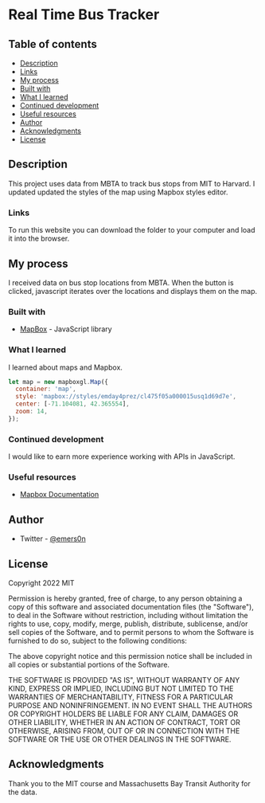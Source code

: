 # Real Time Bus Tracker


## Table of contents

  - [Description](#description)
  - [Links](#links)
  - [My process](#my-process)
  - [Built with](#built-with)
  - [What I learned](#what-i-learned)
  - [Continued development](#continued-development)
  - [Useful resources](#useful-resources)
  - [Author](#author)
  - [Acknowledgments](#acknowledgments)
  - [License](#license)
 

## Description

This project uses data from MBTA to track bus stops from MIT to Harvard.
I updated updated the styles of the map using Mapbox styles editor.


### Links
To run this website you can download the folder to your computer and load it into the browser. 

## My process

I received data on bus stop locations from MBTA. When the button is clicked, javascript iterates over the locations and displays them on the map.

### Built with

- [MapBox](mapbox.com) - JavaScript library


### What I learned

I learned about maps and Mapbox.


```js
let map = new mapboxgl.Map({
  container: 'map',
  style: 'mapbox://styles/emday4prez/cl475f05a000015usq1d69d7e',
  center: [-71.104081, 42.365554],
  zoom: 14,
});
```


### Continued development

I would like to earn more experience working with APIs in JavaScript.

### Useful resources

- [Mapbox Documentation](https://docs.mapbox.com/)


## Author

- Twitter - [@emers0n](https://www.twitter.com/emers0n)

## License
Copyright 2022 MIT

Permission is hereby granted, free of charge, to any person obtaining a copy of this software and associated documentation files (the "Software"), to deal in the Software without restriction, including without limitation the rights to use, copy, modify, merge, publish, distribute, sublicense, and/or sell copies of the Software, and to permit persons to whom the Software is furnished to do so, subject to the following conditions:

The above copyright notice and this permission notice shall be included in all copies or substantial portions of the Software.

THE SOFTWARE IS PROVIDED "AS IS", WITHOUT WARRANTY OF ANY KIND, EXPRESS OR IMPLIED, INCLUDING BUT NOT LIMITED TO THE WARRANTIES OF MERCHANTABILITY, FITNESS FOR A PARTICULAR PURPOSE AND NONINFRINGEMENT. IN NO EVENT SHALL THE AUTHORS OR COPYRIGHT HOLDERS BE LIABLE FOR ANY CLAIM, DAMAGES OR OTHER LIABILITY, WHETHER IN AN ACTION OF CONTRACT, TORT OR OTHERWISE, ARISING FROM, OUT OF OR IN CONNECTION WITH THE SOFTWARE OR THE USE OR OTHER DEALINGS IN THE SOFTWARE.

## Acknowledgments

Thank you to the MIT course and Massachusetts Bay Transit Authority for the data. 